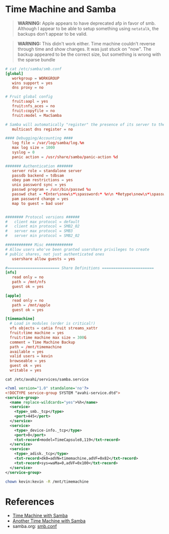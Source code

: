 # Time Machine and Samba

> **WARNING:** Apple appears to have deprecated afp in favor of smb.
> Although I appear to be able to setup something using `netatalk`,
> the backups don't appear to be valid.

> **WARNING:** This didn't work either. Time machine couldn't reverse
> through time and show changes. It was just stuck on "now". The backup
> appeared to be the correct size, but something is wrong with the
> sparse bundle

```conf
# cat /etc/samba/smb.conf
[global]
   workgroup = WORKGROUP
   wins support = yes
   dns proxy = no

# Fruit global config
   fruit:aapl = yes
   fruit:nfs_aces = no
   fruit:copyfile = no
   fruit:model = MacSamba

# Samba will automatically "register" the presence of its server to the rest of the network using mDNS. Since we are using avahi for this we can disable mdns registration.
   multicast dns register = no

#### Debugging/Accounting ####
   log file = /var/log/samba/log.%m
   max log size = 1000
   syslog = 0
   panic action = /usr/share/samba/panic-action %d

####### Authentication #######
   server role = standalone server
   passdb backend = tdbsam
   obey pam restrictions = yes
   unix password sync = yes
   passwd program = /usr/bin/passwd %u
   passwd chat = *Enter\snew\s*\spassword:* %n\n *Retype\snew\s*\spassword:* %n\n *password\supdated\ssuccessfully* .
   pam password change = yes
   map to guest = bad user


######## Protocol versions ######
#   client max protocol = default
#   client min protocol = SMB2_02
#   server max protocol = SMB3
#   server min protocol = SMB2_02

############ Misc ############
# Allow users who've been granted usershare privileges to create
# public shares, not just authenticated ones
   usershare allow guests = yes

#======================= Share Definitions =======================
[nfs]
   read only = no
   path = /mnt/nfs
   guest ok = yes

[apple]
   read only = no
   path = /mnt/apple
   guest ok = yes

[timemachine]
  # Load in modules (order is critical!)
  vfs objects = catia fruit streams_xattr
  fruit:time machine = yes
  fruit:time machine max size = 300G
  comment = Time Machine Backup
  path = /mnt/timemachine
  available = yes
  valid users = kevin
  browseable = yes
  guest ok = yes
  writable = yes
```

`cat /etc/avahi/services/samba.service`

```xml
<?xml version="1.0" standalone='no'?>
<!DOCTYPE service-group SYSTEM "avahi-service.dtd">
<service-group>
  <name replace-wildcards="yes">%h</name>
  <service>
    <type>_smb._tcp</type>
    <port>445</port>
  </service>
  <service>
    <type>_device-info._tcp</type>
    <port>0</port>
    <txt-record>model=TimeCapsule8,119</txt-record>
  </service>
  <service>
    <type>_adisk._tcp</type>
    <txt-record>dk0=adVN=timemachine,adVF=0x82</txt-record>
    <txt-record>sys=waMa=0,adVF=0x100</txt-record>
  </service>
</service-group>
```

```bash
chown kevin:kevin -R /mnt/timemachine
```

# References

- [Time Machine with Samba](https://blog.jhnr.ch/2023/01/09/setup-apple-time-machine-network-drive-with-samba-on-ubuntu-22.04/)
- [Another Time Machine with Samba](https://dev.to/ea2305/time-machine-backup-with-your-home-server-1lj6)
- samba.org: [smb.conf](https://www.samba.org/samba/docs/current/man-html/smb.conf.5.html)